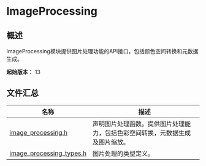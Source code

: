# ImageProcessing

## 概述

ImageProcessing模块提供图片处理功能的API接口，包括颜色空间转换和元数据生成。

<!--RP1--><!--RP1End-->

**起始版本：** 13

## 文件汇总

| 名称 | 描述 |
| -- | -- |
| [image_processing.h](capi-image-processing-h.md) | 声明图片处理函数。提供图片处理能力，包括色彩空间转换，元数据生成及图片缩放。 |
| [image_processing_types.h](capi-image-processing-types-h.md) | 图片处理的类型定义。 |
